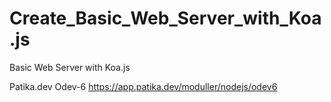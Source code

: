 # Create_Basic_Web_Server_with_Koa.js
Basic Web Server with Koa.js

Patika.dev Odev-6
https://app.patika.dev/moduller/nodejs/odev6
